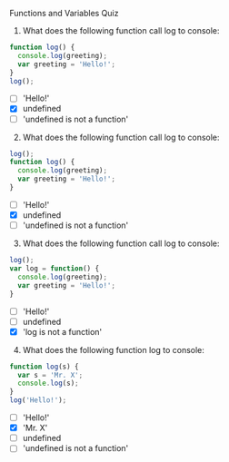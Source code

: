 Functions and Variables Quiz

1. What does the following function call log to console:

```javascript
function log() {
  console.log(greeting);
  var greeting = 'Hello!';
}
log();
```

- [ ] 'Hello!'
- [x] undefined
- [ ] 'undefined is not a function'

2. What does the following function call log to console:

```javascript
log();
function log() {
  console.log(greeting);
  var greeting = 'Hello!';
}
```

- [ ] 'Hello!'
- [x] undefined
- [ ] 'undefined is not a function'

3. What does the following function call log to console:

```javascript
log();
var log = function() {
  console.log(greeting);
  var greeting = 'Hello!';
}
```

- [ ] 'Hello!'
- [ ] undefined
- [x] 'log is not a function'

4. What does the following function log to console:

```javascript
function log(s) {
  var s = 'Mr. X';
  console.log(s);
}
log('Hello!');
```

- [ ] 'Hello!'
- [x] 'Mr. X'
- [ ] undefined
- [ ] 'undefined is not a function'